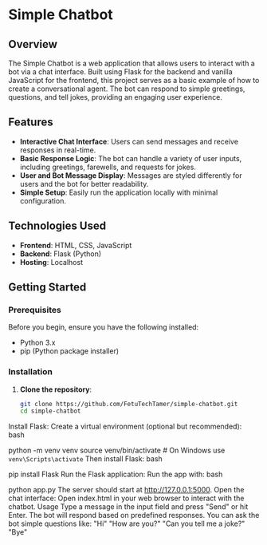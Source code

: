 # Simple Chatbot

## Overview

The Simple Chatbot is a web application that allows users to interact with a bot via a chat interface. Built using Flask for the backend and vanilla JavaScript for the frontend, this project serves as a basic example of how to create a conversational agent. The bot can respond to simple greetings, questions, and tell jokes, providing an engaging user experience.

## Features

- **Interactive Chat Interface**: Users can send messages and receive responses in real-time.
- **Basic Response Logic**: The bot can handle a variety of user inputs, including greetings, farewells, and requests for jokes.
- **User and Bot Message Display**: Messages are styled differently for users and the bot for better readability.
- **Simple Setup**: Easily run the application locally with minimal configuration.

## Technologies Used

- **Frontend**: HTML, CSS, JavaScript
- **Backend**: Flask (Python)
- **Hosting**: Localhost

## Getting Started

### Prerequisites

Before you begin, ensure you have the following installed:

- Python 3.x
- pip (Python package installer)

### Installation

1. **Clone the repository**:

   ```bash
   git clone https://github.com/FetuTechTamer/simple-chatbot.git
   cd simple-chatbot
Install Flask: Create a virtual environment (optional but recommended):
bash


python -m venv venv
source venv/bin/activate  # On Windows use `venv\Scripts\activate`
Then install Flask:
bash


pip install Flask
Run the Flask application: Run the app with:
bash


python app.py
The server should start at http://127.0.0.1:5000.
Open the chat interface: Open index.html in your web browser to interact with the chatbot.
Usage
Type a message in the input field and press "Send" or hit Enter.
The bot will respond based on predefined responses.
You can ask the bot simple questions like:
"Hi"
"How are you?"
"Can you tell me a joke?"
"Bye"
